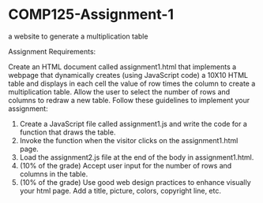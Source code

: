 # COMP125-Assignment-1
 a website to generate a multiplication table

Assignment Requirements:

Create an HTML document called assignment1.html that implements a webpage that dynamically creates (using JavaScript code) a 10X10 HTML table and displays in each cell the value of row times the column to create a multiplication table. Allow the user to select the number of rows and columns to redraw a new table.
Follow these guidelines to implement your assignment:
1.	Create a JavaScript file called assignment1.js and write the code for a function that draws the table.
2.	Invoke the function when the visitor clicks on the assignment1.html page.
3.	Load the assignment2.js file at the end of the body in assignment1.html.
4.	(10% of the grade) Accept user input for the number of rows and columns in the table.
5.	(10% of the grade) Use good web design practices to enhance visually your html page. Add a title, picture, colors, copyright line, etc.
